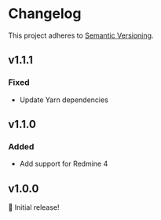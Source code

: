 # Changelog

This project adheres to [Semantic Versioning](https://semver.org/spec/v2.0.0.html).

## v1.1.1

### Fixed

* Update Yarn dependencies

## v1.1.0

### Added

* Add support for Redmine 4

## v1.0.0

🎉 Initial release!
